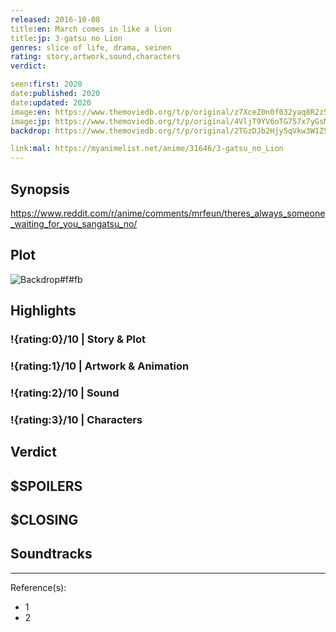 ```yaml
---
released: 2016-10-08
title:en: March comes in like a lion
title:jp: 3-gatsu no Lion
genres: slice of life, drama, seinen
rating: story,artwork,sound,characters
verdict:

seen:first: 2020
date:published: 2020
date:updated: 2020
image:en: https://www.themoviedb.org/t/p/original/z7XceZ0n0f032yaq8R2zSimsjVl.jpg
image:jp: https://www.themoviedb.org/t/p/original/4VljT9YV6oTG757x7yGsMc34hNs.jpg
backdrop: https://www.themoviedb.org/t/p/original/2TGzDJb2Hjy5qVkw3W1Z5Drj19U.jpg

link:mal: https://myanimelist.net/anime/31646/3-gatsu_no_Lion
---
```



## Synopsis

<https://www.reddit.com/r/anime/comments/mrfeun/theres_always_someone_waiting_for_you_sangatsu_no/>

## Plot

![Backdrop#f#fb](link "Source: TMDB")

## Highlights

### !{rating:0}/10 | Story & Plot

### !{rating:1}/10 | Artwork & Animation

### !{rating:2}/10 | Sound

### !{rating:3}/10 | Characters

## Verdict

## $SPOILERS

## $CLOSING

## Soundtracks

***
Reference(s):

- 1
- 2
